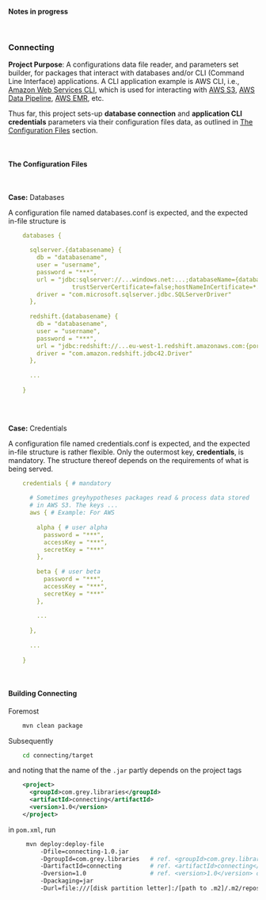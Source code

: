 **Notes in progress**

<br>

### Connecting

**Project Purpose**: A configurations data file reader, and parameters set builder,  for packages that interact with 
databases and/or CLI (Command Line Interface) applications.  A CLI application example is AWS CLI, i.e., 
[Amazon Web Services CLI](https://aws.amazon.com/cli/), which is used for interacting with [AWS S3](https://aws.amazon.com/s3/), 
[AWS Data Pipeline](https://aws.amazon.com/datapipeline/), [AWS EMR](https://aws.amazon.com/emr/), etc.  

Thus far, this project sets-up **database connection** and **application CLI credentials** parameters via their configuration files 
data, as outlined in [The Configuration Files](#the-configuration-files) section.  

<br>

#### The Configuration Files

<br>

**Case:** Databases

A configuration file named databases.conf is expected, and the expected in-file structure is

```yaml
    databases {
    
      sqlserver.{databasename} {
        db = "databasename",
        user = "username",
        password = "***",
        url = "jdbc:sqlserver://...windows.net:...;databaseName={databasename};encrypt=true;
                  trustServerCertificate=false;hostNameInCertificate=*.database.windows.net;loginTimeout=30",
        driver = "com.microsoft.sqlserver.jdbc.SQLServerDriver"
      },
      
      redshift.{databasename} {
        db = "databasename",
        user = "username",
        password = "***",
        url = "jdbc:redshift://...eu-west-1.redshift.amazonaws.com:{portNumber}/{databasename}",
        driver = "com.amazon.redshift.jdbc42.Driver"
      },
      
      ...
      
    }
    
```

<br>

**Case:** Credentials

A configuration file named credentials.conf is expected, and the expected in-file structure is rather flexible.  Only
the outermost key, **credentials**, is mandatory.  The structure thereof depends on the requirements of what is being 
served.

```yaml
    credentials { # mandatory
    
      # Sometimes greyhypotheses packages read & process data stored 
      # in AWS S3. The keys ...      
      aws { # Example: For AWS
        
        alpha { # user alpha 
          password = "***",
          accessKey = "***",
          secretKey = "***"
        },
        
        beta { # user beta
          password = "***",
          accessKey = "***",
          secretKey = "***"
        },
        
        ...
        
      },
      
      ...
       
    }
```

<br>

#### Building Connecting

Foremost

```bash
    mvn clean package
```

Subsequently

```bash
    cd connecting/target
````

and noting that the name of the ``.jar`` partly depends on the project tags

```xml
    <project>
      <groupId>com.grey.libraries</groupId>
      <artifactId>connecting</artifactId>
      <version>1.0</version>
    </project>
```
 
in `pom.xml`, run

```bash
     mvn deploy:deploy-file 
         -Dfile=connecting-1.0.jar 
         -DgroupId=com.grey.libraries   # ref. <groupId>com.grey.libraries</groupId> of pom.xml
         -DartifactId=connecting        # ref. <artifactId>connecting</artifactId> of pom.xml
         -Dversion=1.0                  # ref. <version>1.0</version> of pom.xml
         -Dpackaging=jar 
         -Durl=file:///[disk partition letter]:/[path to .m2]/.m2/repository -DrepositoryId=repository
```
